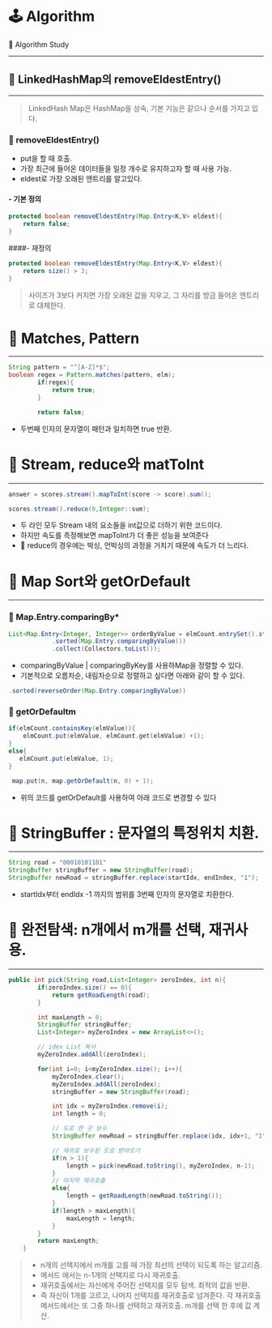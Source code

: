 # 🕹 Algorithm
🧐 Algorithm Study
****




## 📌 LinkedHashMap의 removeEldestEntry()
***
> LinkedHash Map은 HashMap을 상속, 기본 기능은 같으나 순서를 가지고 있다.



### 🧐 removeEldestEntry()
- put을 할 때 호출.
- 가장 최근에 들어온 데이터들을 일정 개수로 유지하고자 할 때 사용 가능.
- eldest로 가장 오래된 엔트리를 알고있다.
#### - 기본 정의
```java
protected boolean removeEldestEntry(Map.Entry<K,V> eldest){
    return false;
}
```

####- 재정의
```java
protected boolean removeEldestEntry(Map.Entry<K,V> eldest){
    return size() > 3;
}
```
> 사이즈가 3보다 커지면 가장 오래된 값을 지우고, 그 자리를 방금 들어온 엔트리로 대체한다.



# 📌 Matches, Pattern
****
```java
String pattern = "^[A-Z]*$";
boolean regex = Pattern.matches(pattern, elm);
        if(regex){
            return true;
        }

        return false;
```
- 두번째 인자의 문자열이 패턴과 일치하면 true 반환.

# 📌 Stream, reduce와 matToInt
***
```java
answer = scores.stream().mapToInt(score -> score).sum();

scores.stream().reduce(0,Integer::sum);
```
- 두 라인 모두 Stream 내의 요소들을 int값으로 더하기 위한 코드이다.
- 하지만 속도를 측정해보면 mapToInt가 더 좋은 성능을 보여준다
- 🤔 reduce의 경우에는 박싱, 언박싱의 과정을 거치기 때문에 속도가 더 느리다.


# 📌 Map Sort와 getOrDefault
***

### 🧐 Map.Entry.comparingBy*
```java
List<Map.Entry<Integer, Integer>> orderByValue = elmCount.entrySet().stream()
            .sorted(Map.Entry.comparingByValue())
            .collect(Collectors.toList());
```
- comparingByValue | comparingByKey를 사용하Map을 정렬할 수 있다.
- 기본적으로 오름차순, 내림차순으로 정렬하고 싶다면 아래와 같이 할 수 있다.
```java
.sorted(reverseOrder(Map.Entry.comparingByValue))
```


### 🧐 getOrDefaultm
```java
if(elmCount.containsKey(elmValue)){
    elmCount.put(elmValue, elmCount.get(elmValue) +1);
}
else{
   elmCount.put(elmValue, 1);
}
```
```java
 map.put(n, map.getOrDefault(n, 0) + 1);
```
- 위의 코드를 getOrDefault를 사용하여 아래 코드로 변경할 수 있다


# 📌 StringBuffer : 문자열의 특정위치 치환.
****
```java
String road = "00010101101"
StringBuffer stringBuffer = new StringBuffer(road);
StringBuffer newRoad = stringBuffer.replace(startIdx, endIndex, "1");

```
- startIdx부터 endIdx -1 까지의 범위를 3번째 인자의 문자열로 치환한다.

# 📌 완전탐색: n개에서 m개를 선택, 재귀사용.
***
```java
public int pick(String road,List<Integer> zeroIndex, int n){
        if(zeroIndex.size() == 0){
            return getRoadLength(road);
        }

        int maxLength = 0;
        StringBuffer stringBuffer;
        List<Integer> myZeroIndex = new ArrayList<>();

        // idex List 복사
        myZeroIndex.addAll(zeroIndex);

        for(int i=0; i<myZeroIndex.size(); i++){
            myZeroIndex.clear();
            myZeroIndex.addAll(zeroIndex);
            stringBuffer = new StringBuffer(road);

            int idx = myZeroIndex.remove(i);
            int length = 0;

            // 도로 한 곳 보수
            StringBuffer newRoad = stringBuffer.replace(idx, idx+1, "1");

            // 재귀로 보수된 도로 받아오기
            if(n > 1){
                length = pick(newRoad.toString(), myZeroIndex, n-1);
            }
            // 마지막 재귀호출
            else{
                length = getRoadLength(newRoad.toString());
            }
            if(length > maxLength){
                maxLength = length;
            }
        }
        return maxLength;
    }
```
> - n개의 선택지에서 m개를 고를 때 가장 최선의 선택이 되도록 하는 알고리즘.
> - 메서드 에서는 n-1개의 선택지로 다시 재귀호출.
> - 재귀호출에서는 자신에게 주어진 선택지를 모두 탐색. 최적의 값을 반환.
> - 즉 자신이 1개를 고르고, 나머지 선택지를 재귀호출로 넘겨준다. 각 재귀호출 메서드에서는 또 그중 하나를 선택하고 재귀호출.
> m개를 선택 한 후에 값 계산.